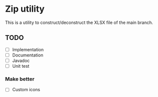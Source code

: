 # Zip utility

This is a utility to construct/deconstruct the XLSX file of the main branch.

## TODO

* [ ] Implementation
* [ ] Documentation
* [ ] Javadoc
* [ ] Unit test

### Make better

* [ ] Custom icons
